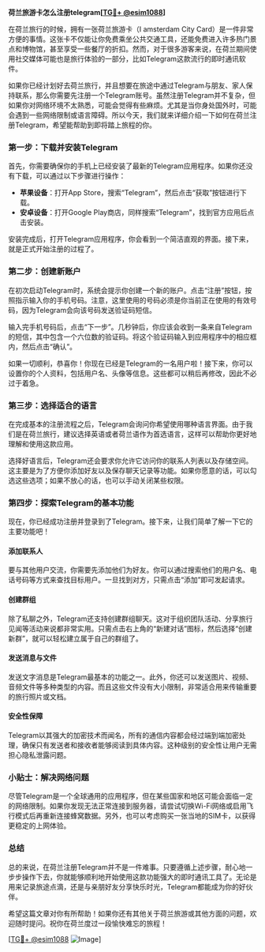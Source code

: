 **荷兰旅游卡怎么注册telegram[[TG💪+ @esim1088](https://t.me/s/esim1088)]**

在荷兰旅行的时候，拥有一张荷兰旅游卡（I amsterdam City Card）是一件非常方便的事情。这张卡不仅能让你免费乘坐公共交通工具，还能免费进入许多热门景点和博物馆，甚至享受一些餐厅的折扣。然而，对于很多游客来说，在荷兰期间使用社交媒体可能也是旅行体验的一部分，比如Telegram这款流行的即时通讯软件。

如果你已经计划好去荷兰旅行，并且想要在旅途中通过Telegram与朋友、家人保持联系，那么你需要先注册一个Telegram账号。虽然注册Telegram并不复杂，但如果你对网络环境不太熟悉，可能会觉得有些麻烦。尤其是当你身处国外时，可能会遇到一些网络限制或语言障碍。所以今天，我们就来详细介绍一下如何在荷兰注册Telegram，希望能帮助到即将踏上旅程的你。

### 第一步：下载并安装Telegram

首先，你需要确保你的手机上已经安装了最新的Telegram应用程序。如果你还没有下载，可以通过以下步骤进行操作：

- **苹果设备**：打开App Store，搜索“Telegram”，然后点击“获取”按钮进行下载。
- **安卓设备**：打开Google Play商店，同样搜索“Telegram”，找到官方应用后点击安装。

安装完成后，打开Telegram应用程序，你会看到一个简洁直观的界面。接下来，就是正式开始注册的过程了。

### 第二步：创建新账户

在初次启动Telegram时，系统会提示你创建一个新的账户。点击“注册”按钮，按照指示输入你的手机号码。注意，这里使用的号码必须是你当前正在使用的有效号码，因为Telegram会向该号码发送验证码短信。

输入完手机号码后，点击“下一步”。几秒钟后，你应该会收到一条来自Telegram的短信，其中包含一个六位数的验证码。将这个验证码输入到应用程序中的相应框内，然后点击“确认”。

如果一切顺利，恭喜你！你现在已经是Telegram的一名用户啦！接下来，你可以设置你的个人资料，包括用户名、头像等信息。这些都可以稍后再修改，因此不必过于着急。

### 第三步：选择适合的语言

在完成基本的注册流程之后，Telegram会询问你希望使用哪种语言界面。由于我们是在荷兰旅行，建议选择英语或者荷兰语作为首选语言，这样可以帮助你更好地理解和使用这款应用。

选择好语言后，Telegram还会要求你允许它访问你的联系人列表以及存储空间。这主要是为了方便你添加好友以及保存聊天记录等功能。如果你愿意的话，可以勾选这些选项；如果不放心的话，也可以手动关闭某些权限。

### 第四步：探索Telegram的基本功能

现在，你已经成功注册并登录到了Telegram。接下来，让我们简单了解一下它的主要功能吧！

#### 添加联系人
要与其他用户交流，你需要先添加他们为好友。你可以通过搜索他们的用户名、电话号码等方式来查找目标用户。一旦找到对方，只需点击“添加”即可发起请求。

#### 创建群组
除了私聊之外，Telegram还支持创建群组聊天。这对于组织团队活动、分享旅行见闻等活动来说都非常实用。只需点击右上角的“新建对话”图标，然后选择“创建新群”，就可以轻松建立属于自己的群组了。

#### 发送消息与文件
发送文字消息是Telegram最基本的功能之一。此外，你还可以发送图片、视频、音频文件等多种类型的内容。而且这些文件没有大小限制，非常适合用来传输重要的旅行照片或文档。

#### 安全性保障
Telegram以其强大的加密技术而闻名，所有的通信内容都会经过端到端加密处理，确保只有发送者和接收者能够阅读到具体内容。这种级别的安全性让用户无需担心隐私泄露问题。

### 小贴士：解决网络问题

尽管Telegram是一个全球通用的应用程序，但在某些国家和地区可能会面临一定的网络限制。如果你发现无法正常连接到服务器，请尝试切换Wi-Fi网络或启用飞行模式后再重新连接蜂窝数据。另外，也可以考虑购买一张当地的SIM卡，以获得更稳定的上网体验。

### 总结

总的来说，在荷兰注册Telegram并不是一件难事。只要遵循上述步骤，耐心地一步步操作下去，你就能够顺利地开始使用这款功能强大的即时通讯工具了。无论是用来记录旅途点滴，还是与亲朋好友分享快乐时光，Telegram都能成为你的好伙伴。

希望这篇文章对你有所帮助！如果你还有其他关于荷兰旅游或其他方面的问题，欢迎随时提问。祝你在荷兰度过一段愉快难忘的旅程！

[[TG💪+ @esim1088](https://t.me/s/esim1088) ![Image](https://i.postimg.cc/4NQfJmqS/Snipaste-2025-05-13-00-14-12.png)]